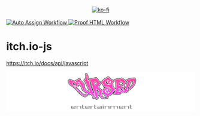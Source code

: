   <br>
<div align="center">
  <a href="https://ko-fi.com/cursedentertainment">
    <img src="https://ko-fi.com/img/githubbutton_sm.svg" alt="ko-fi" style="width: 20%;"/>
  </a>
</div>
  <br>

<a href="https://github.com/CursedPrograms/itch.io-js/actions/workflows/auto-assign.yml">
    <img class="workflow-badge workflow-success" src="https://github.com/CursedPrograms/itch.io-js/actions/workflows/auto-assign.yml/badge.svg" alt="Auto Assign Workflow">
</a>

<a href="https://github.com/CursedPrograms/itch.io-js/actions/workflows/proof-html.yml">
    <img class="workflow-badge workflow-success" src="https://github.com/CursedPrograms/itch.io-js/actions/workflows/proof-html.yml/badge.svg" alt="Proof HTML Workflow">
</a>

# itch.io-js

https://itch.io/docs/api/javascript

<a href="https://cursed-entertainment.itch.io/" target="_blank">
    <img src="https://github.com/CursedPrograms/cursedentertainment/raw/main/images/logos/logo-wide-grey.png"
        alt="CursedEntertainment Logo">
</a>
